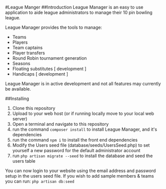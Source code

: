 #League Manger
##Introduction
League Manager is an easy to use application to aide league administrators to manage their 10 pin bowling league.

League Manager provides the tools to manage:
* Teams
* Players
* Team captains
* Player transfers
* Round Robin tournament generation
* Seasons
* Floating substitutes [ development ]
* Handicaps [ development ]

League Manager is in active development and not all features may currently be available.

##Installing
1. Clone this repository
2. Upload to your web host (or if running locally move to your local web server)
3. Open a terminal and navigate to this repository
4. run the command ``composer install`` to install League Manager, and it's dependencies
5. run the command ```npm i``` to install the front end dependencies
6. Modify the Users seed file (database/seeds/UsersSeed.php) to set yourself a new password for the default administrator account
7. run ``php artisan migrate --seed`` to install the database and seed the users table

You can now login to your website using the email address and password setup in the users seed file.
If you wish to add sample members & teams you can run:
``php artisan db:seed``
